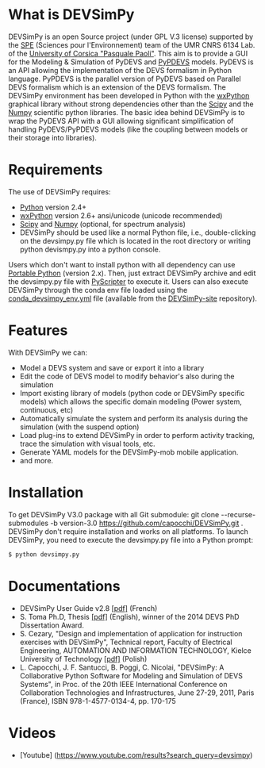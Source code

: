 # What is DEVSimPy
DEVSimPy is an open Source project (under GPL V.3 license) supported by the [SPE](http://http://spe.univ-corse.fr/) (Sciences pour l'Environnement) team of the UMR CNRS 6134 Lab. of the [University of Corsica "Pasquale Paoli"](http://univ-corse.fr). This aim is to provide a GUI for the Modeling & Simulation of PyDEVS and [PyPDEVS](http://msdl.cs.mcgill.ca/projects/DEVS/PythonPDEVS) models. PyDEVS is an API allowing the implementation of the DEVS formalism in Python language. PyPDEVS is the parallel version of PyDEVS based on Parallel DEVS formalism which is an extension of the DEVS formalism. 
 The DEVSimPy environment has been developed in Python with the [wxPython](http://www.wxpython.org) graphical library without 
strong dependencies other than the [Scipy](http://www.scipy.org) and the [Numpy](http://www.numpy.org) scientific python libraries. The basic idea behind DEVSimPy is to wrap the PyDEVS API with a GUI allowing 
significant simplification of handling PyDEVS/PyPDEVS models (like the coupling between models or their storage into libraries).

# Requirements
The use of DEVSimPy requires:

- [Python](http://www.python.org) version 2.4+
- [wxPython](http://www.wxpython.org) version 2.6+ ansi/unicode (unicode recommended)
- [Scipy](http://www.scipy.org) and [Numpy](http://www.numpy.org) (optional, for spectrum analysis)
- DEVSimPy should be used like a normal Python file, i.e., double-clicking on the devsimpy.py file which is located in the root directory or writing python devismpy.py into a python console.

Users which don't want to install python with all dependency can use [Portable Python](http://portablepython.com) (version 2.x). Then, just extract DEVSimPy archive and edit the devsimpy.py file with [PyScripter](https://sourceforge.net/projects/pyscripter/) to execute it. Users can also execute DEVSimPy through the conda env file loaded using the [conda_devsimpy_env.yml](https://github.com/capocchi/DEVSimPy-site/raw/gh-pages/conda_devsimpy_env.yml) file (available from the [DEVSimPy-site](https://github.com/capocchi/DEVSimPy-site) repository).

# Features
With DEVSimPy we can:

- Model a DEVS system and save or export it into a library
- Edit the code of DEVS model to modify behavior's also during the simulation
- Import existing library of models (python code or DEVSimPy specific models) which allows the specific domain modeling (Power system, continuous, etc)
- Automatically simulate the system and perform its analysis during the simulation (with the suspend option)
- Load plug-ins to extend DEVSimPy in order to perform activity tracking, trace the simulation with visual tools, etc.
- Generate YAML models for the DEVSimPy-mob mobile application.
- and more.

# Installation
To get DEVSimPy V3.0 package with all Git submodule: git clone --recurse-submodules -b version-3.0 https://github.com/capocchi/DEVSimPy.git .
DEVSimPy don't require installation and works on all platforms. To launch DEVSimPy, you need to execute the devsimpy.py file into a Python prompt:
```sh
$ python devsimpy.py
```

# Documentations
 - DEVSimPy User Guide v2.8 [[pdf]](http://lcapocchi.free.fr/devsimpy/Guide_utilisateur_v2.8.pdf) (French)
 - S. Toma Ph.D, Thesis [[pdf]](https://hal.archives-ouvertes.fr/tel-01141844/document) (English), winner of the 2014 DEVS PhD Dissertation Award.
 - S. Cezary, "Design and implementation of application for instruction exercises with DEVSimPy", Technical report, Faculty of Electrical Engineering, AUTOMATION AND INFORMATION TECHNOLOGY, Kielce University of Technology [[pdf]](http://lcapocchi.free.fr/files/report_Cezary.pdf) (Polish)
 - L. Capocchi, J. F. Santucci, B. Poggi, C. Nicolai, "DEVSimPy: A Collaborative Python Software for Modeling and Simulation of DEVS Systems", in Proc. of the 20th IEEE International Conference on Collaboration Technologies and Infrastructures, June 27-29, 2011, Paris (France), ISBN 978-1-4577-0134-4, pp. 170-175

# Videos
- [Youtube] (https://www.youtube.com/results?search_query=devsimpy)
